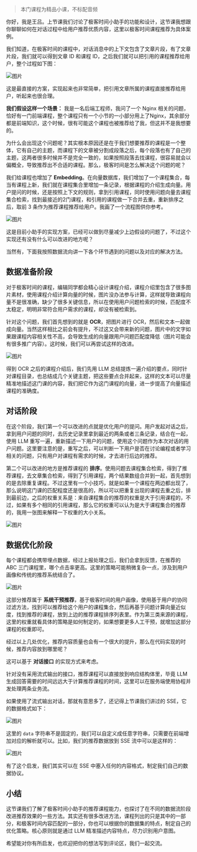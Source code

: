 > 本门课程为精品小课，不标配音频

你好，我是王吕。上节课我们讨论了极客时间小助手的功能和设计，这节课我想跟你聊聊如何在对话过程中给用户推荐优质内容，这里以极客时间课程推荐为具体案例。

我们知道，在极客时间的课程中，对话消息中的上下文包含了文章片段，有了文章片段，我们就可以得到文章 ID 和课程 ID，之后我们就可以把引用的课程推荐给用户，整个过程如下图：

![图片](https://static001.geekbang.org/resource/image/06/66/06ecbfa05727780c67d30dba13cb1066.jpeg?wh=1920x1080)

这是最直接的方案，实现起来也非常简单，把引用文章所属的课程直接推荐给用户，听起来也很合理。

**我们假设这样一个场景：** 我是一名后端工程师，我问了一个 Nginx 相关的问题，恰好有一门前端课程，整个课程只有一个小节的一小部分用上了Nginx，其余部分都是前端知识，这个时候，很有可能这个课程也被推荐给了我，但这并不是我想要的。

为什么会出现这个问题呢？其实根本原因还是在于我们想要推荐的课程是一个整体，它有自己的主题，而课程下的文章被分割成段落之后，每个段落也有了自己的主题，这两者很多时候并不是完全一致的，如果按照段落去找课程，很容易就会以偏概全，导致推荐出不合适的课程。那么，极客时间是怎么解决这个问题的呢？

我们给课程也增加了 **Embedding**。在向量数据库，我们增加了一个课程集合，每当有课程上新，我们就在课程集合里增加一条记录，根据课程的介绍生成向量。用户提问的时候，还是按照上下文的规则，拿到引用课程，同时使用问题向量去课程集合检索，找到最接近的2门课程，和引用的课程做一下合并去重，重新排序之后，取前 3 条作为推荐课程推荐给用户。我画了一个流程图供你参考。

![图片](https://static001.geekbang.org/resource/image/62/34/62cb3d21d0ff73db1e9c9c4c05ae8a34.jpeg?wh=1920x1080)

这是目前小助手的实现方案，已经可以做到尽量减少上边假设的问题了，不过这个实现还有没有什么可以改进的地方呢？

当然有，下面我按照数据流向讲一下各个环节遇到的问题以及对应的解决方法。

## 数据准备阶段

对于极客时间的课程，编辑同学都会精心设计课程介绍，课程介绍里包含了很多图片素材，使用课程介绍计算向量的时候，图片没办法参与计算，这样就导致课程向量不是很准确，缺少了很多关键信息，所以在使用用户问题检索的时候，匹配度不太稳定，明明非常符合用户需求的课程，却没有被检索到。

针对这个问题，我们首先想到的就是 **OCR**，把图片进行 OCR，然后和文本一起做成向量。当然这样相比之前会有提升，不过这又会带来新的问题，图片中的文字如果跟课程内容相关性不高，会导致生成的向量跟用户问题匹配度降低（图片可能会有很多推广内容）。这时候，我们可以再尝试这样的改进。

![图片](https://static001.geekbang.org/resource/image/dd/e9/ddb01ec88ced8106c854eyyd2d99d9e9.jpeg?wh=1920x1080)

得到 OCR 之后的课程介绍后，我们先用 LLM 总结提炼一遍介绍的要点，同时针对课程目录，也总结成几个关键主题，把这些要点合并起来，这样的文本可以尽量精准地描述这门课的内容，我们把它作为这门课程的向量，进一步提高了向量描述课程的准确度。

## 对话阶段

在这个阶段，我们第一个可以改进的点就是优化用户的提问。用户发起对话之后，拿到用户问题的同时，去历史记录里拿到最近的两条或者三条记录，结合在一起，使用 LLM 重写一遍，重新描述一下用户的问题，使用这个问题作为本次对话的用户问题。这里要注意的是，重写之后，可以判断一下用户是否在讨论编程或者学习相关的问题，只有用户对课程有需求的时候，才去进行后边的推荐。

第二个可以改进的地方是推荐课程的 **排序**。使用问题去课程集合检索，得到了推荐课程，去文章集合检索，得到了引用课程，两个结果数组合并到一起，首先想到的是去除重复课程。不过这里有一个小技巧，就是如果一个课程在两边都出现了，那么说明这门课的匹配程度还是很高的，所以可以把重复出现的课程去重之后，排到最前边，之后的权重关系是：来自课程集合的推荐的权重是大于引用课程的，不过，如果有多个相同的引用课程，那么它的权重可以认为是大于课程集合的推荐的，我用一张图来解释一下权重的大小关系。

![图片](https://static001.geekbang.org/resource/image/f4/e2/f4289819af552f39478a6fa439bbd1e2.jpeg?wh=1920x1080)

## 数据优化阶段

每个课程都会携带埋点数据，经过上报处理之后，我们会拿到反馈，在推荐的 ABC 三门课程里，哪个点击率更高。这里的策略可能稍微复杂一点，涉及到用户画像和传统的推荐系统结合了。

![图片](https://static001.geekbang.org/resource/image/ff/b8/fffd0936de608728aed48f0c808a2eb8.jpeg?wh=1920x1080)

这部分推荐属于 **系统干预推荐**，基于极客时间的用户画像，使用基于用户的协同过滤方法，找到可以推荐给这个用户的课程集合，然后再基于问题计算向量近似度，找到推荐的课程，放到上边的推荐课程排序列表里。作为第三类来源的课程，这里的权重就看具体的策略是如何制定的，如果想要更多人工干预，就增加这部分课程的权重即可。

经过以上几处优化，推荐内容质量也会有一个很大的提升，那么在代码实现的时候，推荐内容放到哪里呢？

这可以基于 **对话接口** 的实现方式来考虑。

针对没有采用流式输出的接口，推荐课程可以直接放到响应结构体里，毕竟 LLM 生成回答需要的时间远远大于计算推荐课程的时间，这里可以在服务端使用协程并发处理两条业务流。

如果使用了流式输出对话，那就有意思多了，还记得上节课我们讲过的 SSE，它的数据格式如下：

![图片](https://static001.geekbang.org/resource/image/3b/80/3b744b3a9371877ddd226c17d91c3780.jpeg?wh=1920x1080)

这里的 `data` 字符串不是固定的，我们可以自定义成任意字符串，只需要在前端增加对应的解析就可以。比如，我们的推荐数据放到 SSE 流中可以是这样的：

![图片](https://static001.geekbang.org/resource/image/cc/d5/ccc162202863e079e09e9bed14b58dd5.jpeg?wh=1920x1080)

有了这个启发，我们其实可以在 SSE 中塞入任何的内容格式，制定我们自己的数据协议。

## 小结

这节课我们了解了极客时间小助手的推荐课程能力，也探讨了在不同的数据流阶段改进推荐效果的一些方法。其实还有很多改进方法，课程列出的只是其中的一部分，和极客时间内容匹配的一部分，你也可以根据你的数据集的特点，制定自己的优化策略。核心原则就是通过 LLM 精准描述内容特点，尽力识别用户意图。

希望能对你有所启发，也欢迎把你的想法写到评论区，我们一起交流。